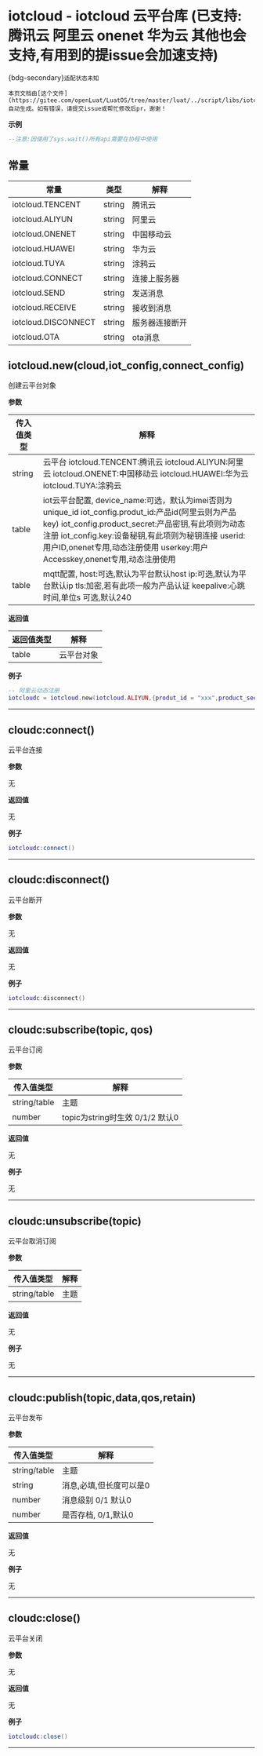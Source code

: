 # iotcloud - iotcloud 云平台库 (已支持: 腾讯云 阿里云 onenet 华为云 其他也会支持,有用到的提issue会加速支持)  

{bdg-secondary}`适配状态未知`

```{note}
本页文档由[这个文件](https://gitee.com/openLuat/LuatOS/tree/master/luat/../script/libs/iotcloud.lua)自动生成。如有错误，请提交issue或帮忙修改后pr，谢谢！
```


**示例**

```lua
--注意:因使用了sys.wait()所有api需要在协程中使用

```

## 常量

|常量|类型|解释|
|-|-|-|
|iotcloud.TENCENT|string|腾讯云|
|iotcloud.ALIYUN|string|阿里云|
|iotcloud.ONENET|string|中国移动云|
|iotcloud.HUAWEI|string|华为云|
|iotcloud.TUYA|string|涂鸦云|
|iotcloud.CONNECT|string|连接上服务器|
|iotcloud.SEND|string|发送消息|
|iotcloud.RECEIVE|string|接收到消息|
|iotcloud.DISCONNECT|string|服务器连接断开|
|iotcloud.OTA|string|ota消息|


## iotcloud.new(cloud,iot_config,connect_config)



创建云平台对象

**参数**

|传入值类型|解释|
|-|-|
|string|云平台 iotcloud.TENCENT:腾讯云 iotcloud.ALIYUN:阿里云 iotcloud.ONENET:中国移动云 iotcloud.HUAWEI:华为云 iotcloud.TUYA:涂鸦云|
|table|iot云平台配置, device_name:可选，默认为imei否则为unique_id iot_config.produt_id:产品id(阿里云则为产品key) iot_config.product_secret:产品密钥,有此项则为动态注册 iot_config.key:设备秘钥,有此项则为秘钥连接  userid:用户ID,onenet专用,动态注册使用  userkey:用户Accesskey,onenet专用,动态注册使用|
|table|mqtt配置, host:可选,默认为平台默认host ip:可选,默认为平台默认ip tls:加密,若有此项一般为产品认证 keepalive:心跳时间,单位s 可选,默认240|

**返回值**

|返回值类型|解释|
|-|-|
|table|云平台对象|

**例子**

```lua
-- 阿里云动态注册
iotcloudc = iotcloud.new(iotcloud.ALIYUN,{produt_id = "xxx",product_secret = "xxx"})

```

---

## cloudc:connect()



云平台连接

**参数**

无

**返回值**

无

**例子**

```lua
iotcloudc:connect()

```

---

## cloudc:disconnect()



云平台断开

**参数**

无

**返回值**

无

**例子**

```lua
iotcloudc:disconnect()

```

---

## cloudc:subscribe(topic, qos)



云平台订阅

**参数**

|传入值类型|解释|
|-|-|
|string/table|主题|
|number|topic为string时生效 0/1/2 默认0|

**返回值**

无

**例子**

无

---

## cloudc:unsubscribe(topic)



云平台取消订阅

**参数**

|传入值类型|解释|
|-|-|
|string/table|主题|

**返回值**

无

**例子**

无

---

## cloudc:publish(topic,data,qos,retain)



云平台发布

**参数**

|传入值类型|解释|
|-|-|
|string/table|主题|
|string|消息,必填,但长度可以是0|
|number|消息级别 0/1 默认0|
|number|是否存档, 0/1,默认0|

**返回值**

无

**例子**

无

---

## cloudc:close()



云平台关闭

**参数**

无

**返回值**

无

**例子**

```lua
iotcloudc:close()

```

---

